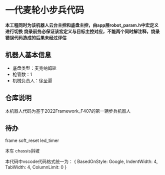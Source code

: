 # 一代麦轮小步兵代码
**本工程同时为该机器人云台主控和底盘主控，由app层robot_param.h中宏定义进行切换**
**烧录前务必保证该宏定义与目标主控对应，不能两个同时解注释，烧录错误代码造成的后果未经过评估**

## 机器人基本信息
* 底盘类型：麦克纳姆轮
* 枪管数：1
* 机械负责人：徐至灏

## 仓库说明
本机器人代码为基于2022Framework_F407的第一辆步兵机器人

## 待办
frame
soft_reset
led_timer

本车
chassis斜坡

本代码中vscode代码格式统一为：
{ BasedOnStyle: Google, IndentWidth: 4, TabWidth: 4, ColumnLimit: 0 }